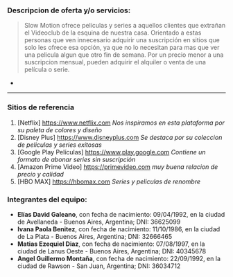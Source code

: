 ### Descripcion de oferta y/o servicios:

>Slow Motion ofrece películas y series a aquellos clientes que extrañan el Videoclub de la esquina de nuestra casa. Orientado a estas personas que ven innecesario adquirir una suscripción en sitios que solo les ofrece esa opción, ya que no lo necesitan para mas que ver una pelicula algun que otro fin de semana. Por un precio menor a una suscripcion mensual, pueden adquirir el alquiler o venta de una película o serie.

-

___
### Sitios de referencia
1. [Netflix]
<https://www.netflix.com>
*Nos inspiramos en esta plataforma por su paleta de colores y diseño*
2. [Disney Plus]
<https://www.disneyplus.com>
 *Se destaca por su coleccion de peliculas y series exitosas*
 3. [Google Play Películas]
 <https://www.play.google.com>
 *Contiene un formato de abonar series sin suscripción*
 4. [Amazon Prime Video]
 <https://primevideo.com>
 *muy buena relacion de precio y calidad*
 5. [HBO MAX]
 <https://hbomax.com>
 *Series y peliculas de renombre*


### Integrantes del equipo:

- **Elías David Galeano**, con fecha de nacimiento: 09/04/1992, en la ciudad de Avellaneda - Buenos Aires, Argentina; DNI: 36625099
- **Ivana Paola Benitez**, con fecha de nacimiento: 11/10/1986, en la ciudad de La Plata - Buenos Aires, Argentina; DNI: 32666465
- **Matias Ezequiel Diaz**, con fecha de nacimiento: 07/08/1997, en la ciudad de Lanus Oeste - Buenos Aires, Argentina; DNI: 40345678
- **Angel Guillermo Montaña**, con fecha de nacimiento: 22/09/1992, en la ciudad de Rawson - San Juan, Argentina; DNI: 36034712
